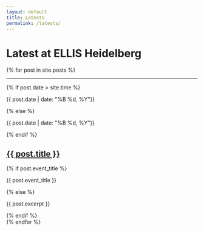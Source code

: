 ```yaml
---
layout: default
title: Latests
permalink: /latests/
---
```


**Latest** at ELLIS Heidelberg
=====================================

{% for post in site.posts %}
<div class="news-tile">
  <hr />
  <div class="row py-vw1">
    <div class="col-md-2 text-center">
      {% if post.date > site.time %}
        <p class="date future-date">{{ post.date | date: "%B %d, %Y"}}</p>
      {% else %}
        <p class="date">{{ post.date | date: "%B %d, %Y"}}</p>
      {% endif %}
    </div>
    <div class="col-md-10">
      <h2><a class="plain" href="{{ post.url }}">{{ post.title }}</a></h2>
      {% if post.event_title %}
        <p>{{ post.event_title }}</p>
      {% else %}
        <p>{{ post.excerpt }}</p>
      {% endif %}
    </div>
  </div>
</div>
{% endfor %}
